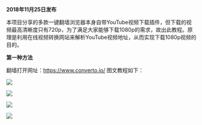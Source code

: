 **2018年11月25日发布**

本项目分享的多款一键翻墙浏览器本身自带YouTube视频下载插件，但下载的视频最高清晰度只有720p，为了满足大家能够下载1080p的需求，故出此教程。原理是利用在线视频转换网站来解析YouTube视频地址，从而实现下载1080p视频的目的。

**第一种方法**

翻墙打开网址：https://www.converto.io/ 图文教程如下：

![](https://raw.githubusercontent.com/Alvin9999/PAC/master/download/youtube下载1.png)

![](https://raw.githubusercontent.com/Alvin9999/PAC/master/download/youtube下载2.png)

![](https://raw.githubusercontent.com/Alvin9999/PAC/master/download/youtube下载3.png)

![](https://raw.githubusercontent.com/Alvin9999/PAC/master/download/youtube下载4.png)